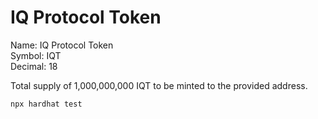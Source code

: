 # IQ Protocol Token

Name: IQ Protocol Token\
Symbol: IQT\
Decimal: 18

Total supply of 1,000,000,000 IQT to be minted to the provided address.

```shell
npx hardhat test
```
